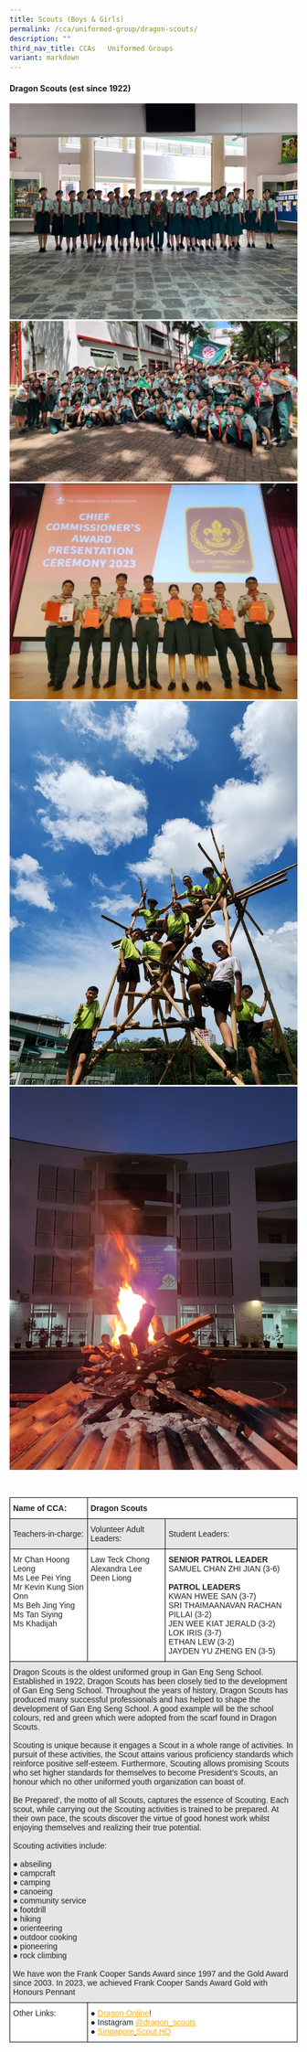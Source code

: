 ```yaml
---
title: Scouts (Boys & Girls)
permalink: /cca/uniformed-group/dragon-scouts/
description: ""
third_nav_title: CCAs   Uniformed Groups
variant: markdown
---
```

#### **Dragon Scouts (est since 1922)**

![](/images/scout%201.jpg)
<br>![](/images/scout%202.jpg)
<br>![](/images/scout%203.jpg)
<br>![](/images/scout%204.jpg)
<br>![](/images/scout%205.jpg)


<br>

<style type="text/css">
.tg  {border-collapse:collapse;border-spacing:0;}
.tg td{border-color:black;border-style:solid;border-width:1px;font-family:Arial, sans-serif;font-size:14px;
  overflow:hidden;padding:10px 5px;word-break:normal;}
.tg th{border-color:black;border-style:solid;border-width:1px;font-family:Arial, sans-serif;font-size:14px;
  font-weight:normal;overflow:hidden;padding:10px 5px;word-break:normal;}
.tg .tg-l2bf{background-color:#FFF;color:#222;font-weight:bold;text-align:left;vertical-align:top}
.tg .tg-h5mn{background-color:#E6E6E6;color:#222;text-align:left;vertical-align:middle}
.tg .tg-1ppo{background-color:#FFF;color:#222;text-align:left;vertical-align:middle}
.tg .tg-tsok{background-color:#FFF;color:#222;text-align:left;vertical-align:top}
</style>
<table class="tg">
<thead>
  <tr>
    <th class="tg-l2bf"><span style="font-weight:bold">Name of CCA:</span><br><span style="font-weight:bold"> </span></th>
    <th class="tg-l2bf" colspan="2"><span style="font-weight:bold">Dragon Scouts</span></th>
  </tr>
</thead>
<tbody>
  <tr>
    <td class="tg-h5mn">Teachers-in-charge:</td>
    <td class="tg-h5mn">Volunteer Adult Leaders:</td>
    <td class="tg-h5mn">Student Leaders:</td>
  </tr>
  <tr>
    <td class="tg-tsok">Mr Chan Hoong Leong<br>Ms Lee Pei Ying<br>Mr Kevin Kung Sion Onn<br>Ms Beh Jing Ying<br>Ms Tan Siying<br>Ms Khadijah</td>
    <td class="tg-tsok">Law Teck Chong<br>Alexandra Lee<br>Deen Liong</td>
    <td class="tg-tsok"><span style="font-weight:bold">SENIOR PATROL LEADER</span><br>SAMUEL CHAN ZHI JIAN (3-6)<br> <br><span style="font-weight:bold">PATROL LEADERS</span><br>KWAN HWEE SAN (3-7)<br>SRI THAIMAANAVAN RACHAN PILLAI (3-2)<br>JEN WEE KIAT JERALD (3-2)<br>LOK IRIS    (3-7)   <br>ETHAN LEW (3-2)<br>JAYDEN YU ZHENG EN (3-5)</td>
  </tr>
  <tr>
    <td class="tg-h5mn" colspan="3">Dragon Scouts is the oldest uniformed group in Gan Eng Seng School. Established in 1922, Dragon Scouts has been closely tied to the development of Gan Eng Seng School. Throughout the years of history, Dragon Scouts has produced many successful professionals and has helped to shape the development of Gan Eng Seng School. A good example will be the school colours, red and green which were adopted from the scarf found in Dragon Scouts.<br><br>Scouting is unique because it engages a Scout in a whole range of activities. In pursuit of these activities, the Scout attains various proficiency standards which reinforce positive self-esteem. Furthermore, Scouting allows promising Scouts who set higher standards for themselves to become President’s Scouts, an honour which no other uniformed youth organization can boast of.<br><br>Be Prepared’, the motto of all Scouts, captures the essence of Scouting. Each scout, while carrying out the Scouting activities is trained to be prepared. At their own pace, the scouts discover the virtue of good honest work whilst enjoying themselves and realizing their true potential.<br><br>Scouting activities include:<br><br>●        abseiling<br>●        campcraft<br>●        camping<br>●        canoeing<br>●        community service<br>●        footdrill<br>●        hiking<br>●        orienteering<br>●        outdoor cooking<br>●        pioneering<br>●        rock climbing<br><br>We have won the Frank Cooper Sands Award since 1997 and the Gold Award since 2003. In 2023, we achieved Frank Cooper Sands Award Gold with Honours Pennant<br></td>
  </tr>
  <tr>
    <td class="tg-tsok">Other Links:</td>
    <td class="tg-tsok" colspan="2">●        <a href="http://www.dragonscouts.com/"><span style="text-decoration:underline;color:#F1AE16;background-color:transparent">Dragon Online</span></a>!<br>●        Instagram <a href="https://www.instagram.com/dragon_scouts/?hl=en"><span style="text-decoration:underline;color:#F1AE16;background-color:transparent">@dragon_scouts</span></a><br>●        <a href="https://scout.sg/"><span style="text-decoration:underline;color:#F1AE16;background-color:transparent">Singapore</span></a><a href="https://scout.sg/"> </a><a href="https://scout.sg/"><span style="text-decoration:underline;color:#F1AE16;background-color:transparent">Scout HQ</span></a></td>
  </tr>
</tbody>
</table>